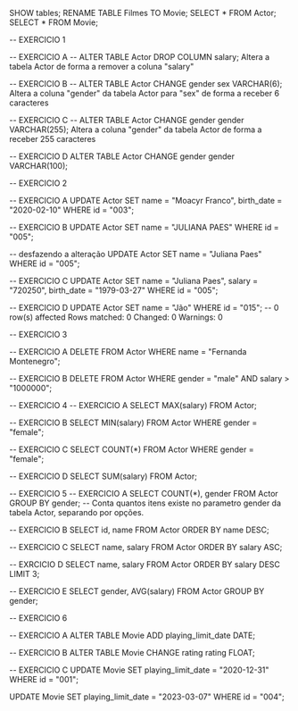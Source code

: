 SHOW tables;
RENAME TABLE Filmes TO Movie;
SELECT * FROM Actor;
SELECT * FROM Movie;

--                   EXERCICIO 1

-- EXERCICIO A
-- ALTER TABLE Actor DROP COLUMN salary; Altera a tabela Actor de forma a remover a coluna "salary"

-- EXERCICIO B
-- ALTER TABLE Actor CHANGE gender sex VARCHAR(6); Altera a coluna "gender" da tabela Actor para "sex" de forma a receber 6 caracteres

-- EXERCICIO C
-- ALTER TABLE Actor CHANGE gender gender VARCHAR(255); Altera a coluna "gender" da tabela Actor de forma a receber 255 caracteres

-- EXERCICIO D
ALTER TABLE Actor CHANGE gender gender VARCHAR(100);

--                   EXERCICIO 2

-- EXERCICIO A
UPDATE Actor
SET 
	name = "Moacyr Franco",
	birth_date = "2020-02-10"
WHERE id = "003";

-- EXERCICIO B
UPDATE Actor
SET 
	name = "JULIANA PAES"
WHERE id = "005";

-- desfazendo a alteração
UPDATE Actor
SET 
	name = "Juliana Paes"
WHERE id = "005";

-- EXERCICIO C
UPDATE Actor
SET 
	name = "Juliana Paes", salary = "720250", birth_date = "1979-03-27"
WHERE id = "005";

-- EXERCICIO D
UPDATE Actor
SET 
	name = "Jão"
WHERE id = "015";
-- 0 row(s) affected Rows matched: 0  Changed: 0  Warnings: 0

--                   EXERCICIO 3

-- EXERCICIO A
DELETE FROM Actor WHERE name = "Fernanda Montenegro";

-- EXERCICIO B
DELETE FROM Actor WHERE 
	gender = "male" AND salary > "1000000";

--                   EXERCICIO 4
-- EXERCICIO A
SELECT MAX(salary) FROM Actor;

-- EXERCICIO B
SELECT MIN(salary) FROM Actor
	WHERE gender = "female";
    
-- EXERCICIO C
SELECT COUNT(*) FROM Actor
	WHERE gender = "female";
    
-- EXERCICIO D
SELECT SUM(salary) FROM Actor;

--                   EXERCICIO 5
-- EXERCICIO A
SELECT COUNT(*), gender
FROM Actor
GROUP BY gender; -- Conta quantos itens existe no parametro gender da tabela Actor, separando por opções.

-- EXERCICIO B 
SELECT id, name FROM Actor
ORDER BY name DESC;

-- EXERCICIO C
SELECT name, salary FROM Actor
ORDER BY salary ASC;

-- EXRCICIO D
SELECT name, salary FROM Actor
ORDER BY salary DESC
LIMIT 3;

-- EXERCICIO E
SELECT gender, AVG(salary) FROM Actor
GROUP BY gender;

--                   EXERCICIO 6

-- EXERCICIO A
ALTER TABLE Movie ADD playing_limit_date DATE;

-- EXERCICIO B
ALTER TABLE Movie CHANGE rating 
rating FLOAT;

-- EXERCICIO C
UPDATE Movie
SET
	playing_limit_date = "2020-12-31"
WHERE id = "001";

UPDATE Movie
SET
	playing_limit_date = "2023-03-07"
WHERE id = "004";